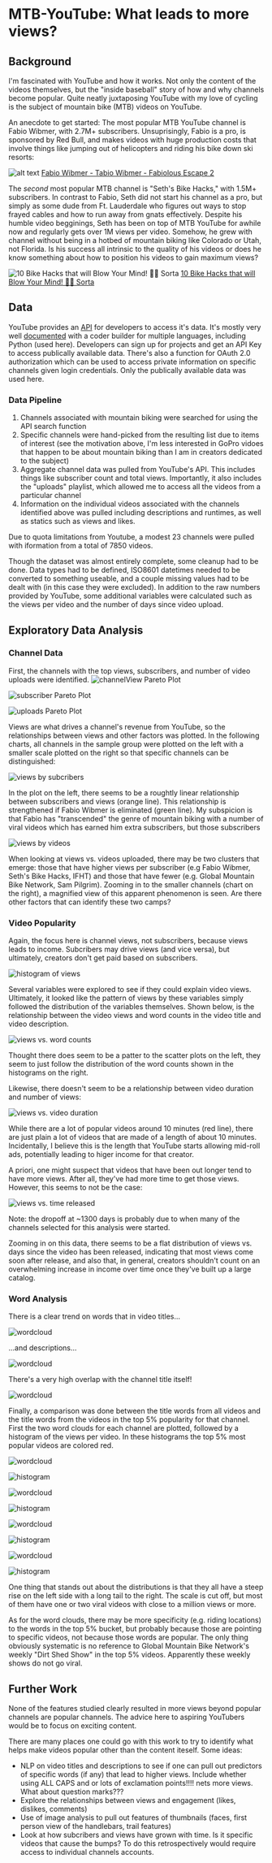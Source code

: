 # MTB-YouTube: What leads to more views?

## Background

I'm fascinated with YouTube and how it works. Not only the content of the videos themselves, but the "inside baseball" story of how and why channels become popular. Quite neatly juxtaposing YouTube with my love of cycling is the subject of mountain bike (MTB) videos on YouTube. 

An anecdote to get started: The most popular MTB YouTube channel is Fabio Wibmer, with 2.7M+ subscribers. Unsuprisingly, Fabio is a pro, is sponsored by Red Bull, and makes videos with huge production costs that involve things like jumping out of helicopters and riding his bike down ski resorts:

![alt text](https://i.ytimg.com/vi/1CR0QmCaMTs/maxresdefault.jpg)
[Fabio Wibmer - Tabio Wibmer - Fabiolous Escape 2](https://www.youtube.com/watch?v=1CR0QmCaMTs)

The *second* most popular MTB channel is "Seth's Bike Hacks," with 1.5M+ subscribers. In contrast to Fabio, Seth did not start his channel as a pro, but simply as some dude from Ft. Lauderdale who figures out ways to stop frayed cables and how to run away from gnats effectively. Despite his humble video begginings, Seth has been on top of MTB YouTube for awhile now and regularly gets over 1M views per video. Somehow, he grew with channel without being in a hotbed of mountain biking like Colorado or Utah, not Florida. Is his success all intrinsic to the quality of his videos or does he know something about how to position his videos to gain maximum views?

![10 Bike Hacks that will Blow Your Mind! 🚴🏼 Sorta](https://i.ytimg.com/vi/PrtDD7VHe3g/maxresdefault.jpg)
[10 Bike Hacks that will Blow Your Mind! 🚴🏼 Sorta](https://www.youtube.com/watch?v=PrtDD7VHe3g)

## Data

YouTube provides an [API](https://developers.google.com/youtube/v3/) for developers to access it's data. It's mostly very well [documented](https://developers.google.com/youtube/v3/docs/) with a coder builder for multiple languages, including Python (used here). Developers can sign up for projects and get an API Key to access publically available data. There's also a function for OAuth 2.0 authorization which can be used to access private information on specific channels given login credentials. Only the publically available data was used here.

### Data Pipeline
1. Channels associated with mountain biking were searched for using the API search function
2. Specific channels were hand-picked from the resulting list due to items of interest (see the motivation above, I'm less interested in GoPro vidoes that happen to be about mountain biking than I am in creators dedicated to the subject)
3. Aggregate channel data was pulled from YouTube's API. This includes things like subscriber count and total views. Importantly, it also includes the "uploads" playlist, which allowed me to access all the videos from a particular channel
4. Information on the individual videos associated with the channels identified above was pulled including descriptions and runtimes, as well as statics such as views and likes.

Due to quota limitations from Youtube, a modest 23 channels were pulled with iformation from a total of 7850 videos.

Though the dataset was almost entirely complete, some cleanup had to be done. Data types had to be defined, ISO8601 datetimes needed to be converted to something useable, and a couple missing values had to be dealt with (in this case they were excluded). In addition to the raw numbers provided by YouTube, some additional variables were calculated such as the views per video and the number of days since video upload.

## Exploratory Data Analysis

### Channel Data

First, the channels with the top views, subscribers, and number of video uploads were identified.
![channelView Pareto Plot](https://github.com/scottfeldmanpeabody/MTB-YouTube/blob/master/images/pareto_channelViews.png)

![subscriber Pareto Plot](https://github.com/scottfeldmanpeabody/MTB-YouTube/blob/master/images/pareto_subscriberCount.png)

![uploads Pareto Plot](https://github.com/scottfeldmanpeabody/MTB-YouTube/blob/master/images/pareto_videoCount.png)

Views are what drives a channel's revenue from YouTube, so the relationships between views and other factors was plotted. In the following charts, all channels in the sample group were plotted on the left with a smaller scale plotted on the right so that specific channels can be distinguished:

![views by subcribers](https://github.com/scottfeldmanpeabody/MTB-YouTube/blob/master/images/channelViews_by_subscriberCount.png)

In the plot on the left, there seems to be a roughtly linear relationship between subscribers and views (orange line). This relationship is strengthened if Fabio Wibmer is eliminated (green line). My subspicion is that Fabio has "transcended" the genre of mountain biking with a number of viral videos which has earned him extra subscribers, but those subscribers 

![views by videos](https://github.com/scottfeldmanpeabody/MTB-YouTube/blob/master/images/channelViews_by_videoCount.png)

When looking at views vs. videos uploaded, there may be two clusters that emerge: those that have higher views per subscriber (e.g Fabio Wibmer, Seth's Bike Hacks, IFHT) and those that have fewer (e.g. Global Mountain Bike Network, Sam Pilgrim). Zooming in to the smaller channels (chart on the right), a magnified view of this apparent phenomenon is seen. Are there other factors that can identify these two camps?

### Video Popularity

Again, the focus here is channel views, not subscribers, because views leads to income. Subcribers may drive views (and vice versa), but ultimately, creators don't get paid based on subscribers.

![histogram of views](https://github.com/scottfeldmanpeabody/MTB-YouTube/blob/master/images/hist_views_per_video.png)

Several variables were explored to see if they could explain video views. Ultimately, it looked like the pattern of views by these variables simply followed the distribution of the variables themselves. Shown below, is the relationship between the video views and word counts in the video title and video description.

![views vs. word counts](https://github.com/scottfeldmanpeabody/MTB-YouTube/blob/master/images/video_views_vs_word_counts.png)

Thought there does seem to be a patter to the scatter plots on the left, they seem to just follow the distribution of the word counts shown in the histograms on the right.

Likewise, there doesn't seem to be a relationship between video duration and number of views:

![views vs. video duration](https://github.com/scottfeldmanpeabody/MTB-YouTube/blob/master/images/video_views_vs_duration.png)

While there are a lot of popular videos around 10 minutes (red line), there are just plain a lot of videos that are made of a length of about 10 minutes. Incidentally, I believe this is the length that YouTube starts allowing mid-roll ads, potentially leading to higer income for that creator.

A priori, one might suspect that videos that have been out longer tend to have more views. After all, they've had more time to get those views. However, this seems to not be the case:

![views vs. time released](https://github.com/scottfeldmanpeabody/MTB-YouTube/blob/master/images/video_views_vs_days_since_released.png)

Note: the dropoff at ~1300 days is probably due to when many of the channels selected for this analysis were started.

Zooming in on this data, there seems to be a flat distribution of views vs. days since the video has been released, indicating that most views come soon after release, and also that, in general, creators shouldn't count on an overwhelming increase in income over time once they've built up a large catalog.

### Word Analysis

There is a clear trend on words that in video titles...

![wordcloud](https://github.com/scottfeldmanpeabody/MTB-YouTube/blob/master/images/wordcloud_all_video_titles.png)

...and descriptions...

![wordcloud](https://github.com/scottfeldmanpeabody/MTB-YouTube/blob/master/images/wordcloud_all_descriptions.png)

There's a very high overlap with the channel title itself!

![wordcloud](https://github.com/scottfeldmanpeabody/MTB-YouTube/blob/master/images/wordcloud_all_channel_titles.png)

Finally, a comparison was done between the title words from all videos and the title words from the videos in the top 5% popularity for that channel. First the two word clouds for each channel are plotted, followed by a histogram of the views per video. In these histograms the top 5% most popular videos are colored red.

![wordcloud](https://github.com/scottfeldmanpeabody/MTB-YouTube/blob/master/images/wordcloud_BKXC.png)

![histogram](https://github.com/scottfeldmanpeabody/MTB-YouTube/blob/master/images/histBKXC.png)

![wordcloud](https://github.com/scottfeldmanpeabody/MTB-YouTube/blob/master/images/wordcloudSYDandMACKY.png)

![histogram](https://github.com/scottfeldmanpeabody/MTB-YouTube/blob/master/images/histSYDandMACKY.png)

![wordcloud](https://github.com/scottfeldmanpeabody/MTB-YouTube/blob/master/images/wordcloud_SethsBikeHacks.png)

![histogram](https://github.com/scottfeldmanpeabody/MTB-YouTube/blob/master/images/histSethsBikeHacks.png)

![wordcloud](https://github.com/scottfeldmanpeabody/MTB-YouTube/blob/master/images/wordcloudGMBN.png)

![histogram](https://github.com/scottfeldmanpeabody/MTB-YouTube/blob/master/images/histGMBN.png)

One thing that stands out about the distributions is that they all have a steep rise on the left side with a long tail to the right. The scale is cut off, but most of them have one or two viral videos with close to a million views or more.

As for the word clouds, there may be more specificity (e.g. riding locations) to the words in the top 5% bucket, but probably because those are pointing to specific videos, not because those words are popular. The only thing obviously systematic is no reference to Global Mountain Bike Network's weekly "Dirt Shed Show" in the top 5% videos. Apparently these weekly shows do not go viral.

## Further Work

None of the features studied clearly resulted in more views beyond popular channels are popular channels. The advice here to aspiring YouTubers would be to focus on exciting content.

There are many places one could go with this work to try to identify what helps make videos popular other than the content iteself. Some ideas:
* NLP on video titles and descriptions to see if one can pull out predictors of specific words (if any) that lead to higher views. Include whether using ALL CAPS and or lots of exclamation points!!!! nets more views. What about question marks???
* Explore the relationships between views and engagement (likes, dislikes, comments)
* Use of image analysis to pull out features of thumbnails (faces, first person view of the handlebars, trail features)
* Look at how subcribers and views have grown with time. Is it specific videos that cause the bumps? To do this retrospectively would require access to individual channels accounts.
